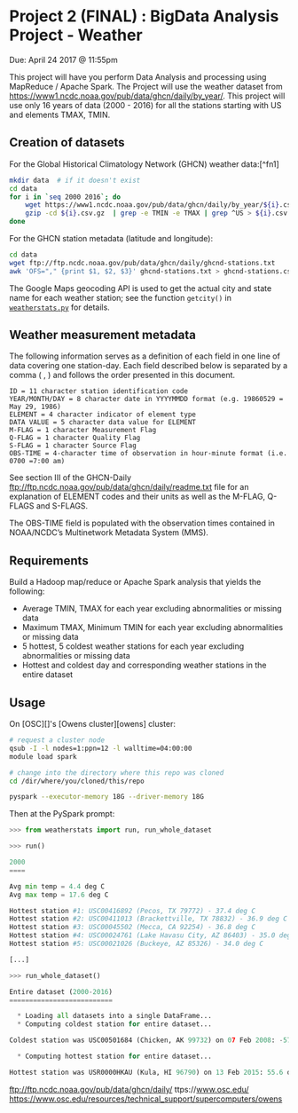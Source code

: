 # Project 2 (FINAL) : BigData Analysis Project - Weather

Due: April 24 2017 @ 11:55pm

This project will have you perform Data Analysis and processing using
MapReduce / Apache Spark. The Project will use the weather dataset from
<https://www1.ncdc.noaa.gov/pub/data/ghcn/daily/by_year/>. This project will
use only 16 years of data (2000 - 2016) for all the stations starting with US
and elements TMAX, TMIN. 

## Creation of datasets

For the Global Historical Climatology Network (GHCN) weather data:[^fn1]

```bash
mkdir data  # if it doesn't exist
cd data
for i in `seq 2000 2016`; do
    wget https://www1.ncdc.noaa.gov/pub/data/ghcn/daily/by_year/${i}.csv.gz
    gzip -cd ${i}.csv.gz  | grep -e TMIN -e TMAX | grep ^US > ${i}.csv
done
```

For the GHCN station metadata (latitude and longitude):

```bash
cd data
wget ftp://ftp.ncdc.noaa.gov/pub/data/ghcn/daily/ghcnd-stations.txt
awk 'OFS="," {print $1, $2, $3}' ghcnd-stations.txt > ghcnd-stations.csv
```

The Google Maps geocoding API is used to get the actual city and state name
for each weather station; see the function `getcity()` in
[`weatherstats.py`](weatherstats.py) for details.

## Weather measurement metadata

The following information serves as a definition of each field in one line of
data covering one station-day. Each field described below is separated by a
comma ( , ) and follows the order presented in this document.

    ID = 11 character station identification code
    YEAR/MONTH/DAY = 8 character date in YYYYMMDD format (e.g. 19860529 = May 29, 1986)
    ELEMENT = 4 character indicator of element type
    DATA VALUE = 5 character data value for ELEMENT
    M-FLAG = 1 character Measurement Flag
    Q-FLAG = 1 character Quality Flag
    S-FLAG = 1 character Source Flag
    OBS-TIME = 4-character time of observation in hour-minute format (i.e. 0700 =7:00 am)

See section III of the GHCN-Daily
<ftp://ftp.ncdc.noaa.gov/pub/data/ghcn/daily/readme.txt> file for an explanation
of ELEMENT codes and their units as well as the M-FLAG, Q-FLAGS and S-FLAGS.

The OBS-TIME field is populated with the observation times contained in
NOAA/NCDC’s Multinetwork Metadata System (MMS).

## Requirements

Build a Hadoop map/reduce or Apache Spark analysis that yields the following:

* Average TMIN, TMAX for each year excluding abnormalities or missing data
* Maximum TMAX, Minimum TMIN for each year excluding abnormalities or missing
  data
* 5 hottest, 5 coldest weather stations for each year excluding abnormalities
  or missing data
* Hottest and coldest day and corresponding weather stations in the entire
  dataset

## Usage

On [OSC][]'s [Owens cluster][owens] cluster:

```bash
# request a cluster node
qsub -I -l nodes=1:ppn=12 -l walltime=04:00:00
module load spark

# change into the directory where this repo was cloned
cd /dir/where/you/cloned/this/repo

pyspark --executor-memory 18G --driver-memory 18G
```

Then at the PySpark prompt:

```python
>>> from weatherstats import run, run_whole_dataset

>>> run()

2000
====

Avg min temp = 4.4 deg C
Avg max temp = 17.6 deg C

Hottest station #1: USC00416892 (Pecos, TX 79772) - 37.4 deg C
Hottest station #2: USC00411013 (Brackettville, TX 78832) - 36.9 deg C
Hottest station #3: USC00045502 (Mecca, CA 92254) - 36.8 deg C
Hottest station #4: USC00024761 (Lake Havasu City, AZ 86403) - 35.0 deg C
Hottest station #5: USC00021026 (Buckeye, AZ 85326) - 34.0 deg C

[...]

>>> run_whole_dataset()

Entire dataset (2000-2016)
==========================

  * Loading all datasets into a single DataFrame...
  * Computing coldest station for entire dataset...

Coldest station was USC00501684 (Chicken, AK 99732) on 07 Feb 2008: -57.8 deg C

  * Computing hottest station for entire dataset...

Hottest station was USR0000HKAU (Kula, HI 96790) on 13 Feb 2015: 55.6 deg C
```



ftp://ftp.ncdc.noaa.gov/pub/data/ghcn/daily/
ttps://www.osc.edu/
 https://www.osc.edu/resources/technical_support/supercomputers/owens
